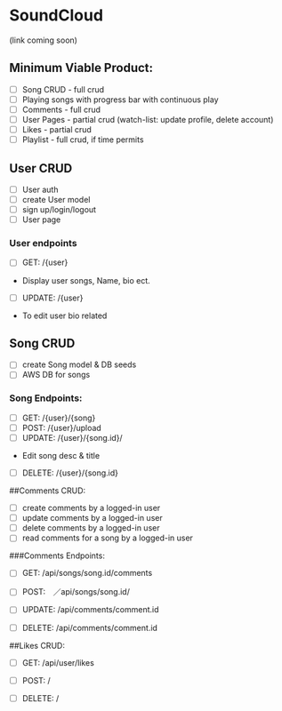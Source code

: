 # SoundCloud
(link coming soon)
## Minimum Viable Product:
- [ ] Song CRUD - full crud
- [ ] Playing songs with progress bar with continuous play
- [ ] Comments - full crud 
- [ ] User Pages - partial crud (watch-list: update profile, delete account)
- [ ] Likes - partial crud
- [ ] Playlist - full crud, if time permits

## User CRUD
- [ ] User auth
- [ ] create User model
- [ ] sign up/login/logout
- [ ] User page

### User endpoints
- [ ] GET: /{user}
- Display user songs, Name, bio ect.
- [ ] UPDATE: /{user}
- To edit user bio related  

## Song CRUD
- [ ] create Song model & DB seeds
- [ ] AWS DB for songs

### Song Endpoints:
- [ ] GET: /{user}/{song}
- [ ] POST: /{user}/upload
- [ ] UPDATE: /{user}/{song.id}/
-   Edit song desc & title
- [ ] DELETE: /{user}/{song.id}


##Comments CRUD:
- [ ] create comments by a logged-in user
- [ ] update comments by a logged-in user
- [ ] delete comments by a logged-in user
- [ ] read comments for a song by a logged-in user

###Comments Endpoints: 
- [ ] GET: /api/songs/song.id/comments
- [ ] POST:　／api/songs/song.id/
- [ ] UPDATE: /api/comments/comment.id 
- [ ] DELETE: /api/comments/comment.id


##Likes CRUD:

- [ ] GET: /api/user/likes
- [ ] POST: /
- [ ] DELETE: /


